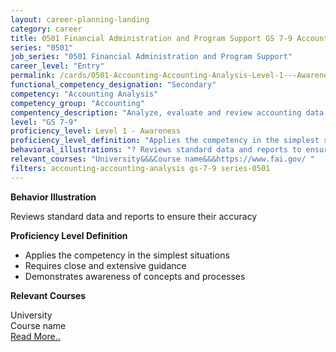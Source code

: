 ```yaml
---
layout: career-planning-landing
category: career
title: 0501 Financial Administration and Program Support GS 7-9 Accounting Accounting Analysis
series: "0501"
job_series: "0501 Financial Administration and Program Support"
career_level: "Entry"
permalink: /cards/0501-Accounting-Accounting-Analysis-Level-1---Awareness/
functional_competency_designation: "Secondary"
competency: "Accounting Analysis"
competency_group: "Accounting"
compentency_description: "Analyze, evaluate and review accounting data and reports using business tools and applications, and performance metrics to provide recommendations"
level: "GS 7-9"
proficiency_level: Level 1 - Awareness
proficiency_level_definition: "Applies the competency in the simplest situations ? Requires close and extensive guidance ? Demonstrates awareness of concepts and processes"
behavioral_illustrations: "? Reviews standard data and reports to ensure their accuracy"
relevant_courses: "University&&&Course name&&&https://www.fai.gov/ "
filters: accounting-accounting-analysis gs-7-9 series-0501
---
```


<div id="cfo-card-content-behavioral-illustrations" class="cfo-inner-card-content">
<p><b>Behavior Illustration</b></p>
<p></p>
<p>Reviews standard data and reports to ensure their accuracy</p>
</div>

<div id="cfo-card-content-proficiency-level-definition" class="cfo-inner-card-content">
<p><b>Proficiency Level Definition</b></p>
<ul><li>Applies the competency in the simplest situations</li>
<li>Requires close and extensive guidance</li>
<li>Demonstrates awareness of concepts and processes</li>
</ul></div>

<div id="cfo-card-content-relevant-courses" class="cfo-inner-card-content">
<p><b>Relevant Courses</b></p>
<div class="cfo-courses-outer">
<div class="cfo-courses-inner">University</div>
<div class="cfo-courses-inner">Course name</div>
<div class="cfo-courses-inner"><a href="https://www.fai.gov/ ">Read More..</a></div>
</div>
</div>
